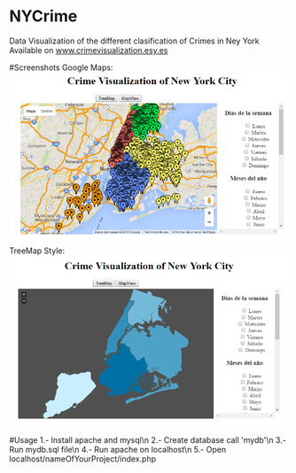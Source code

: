# NYCrime
Data Visualization of the different clasification of Crimes in Ney York
Available on www.crimevisualization.esy.es

#Screenshots
Google Maps:
![ScreenShot](https://raw.githubusercontent.com/aluco100/NYCrime/master/screenshots/screen1.png)
TreeMap Style:
![ScreenShot](https://raw.githubusercontent.com/aluco100/NYCrime/master/screenshots/screen2.png)


#Usage
1.- Install apache and mysql\n
2.- Create database call 'mydb'\n
3.- Run mydb.sql file\n
4.- Run apache on localhost\n
5.- Open localhost/nameOfYourProject/index.php

